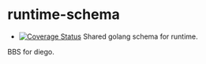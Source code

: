 runtime-schema
==============

* [![Coverage Status](https://coveralls.io/repos/cloudfoundry-incubator/runtime-schema/badge.png)](https://coveralls.io/r/cloudfoundry-incubator/runtime-schema)
Shared golang schema for runtime.

BBS for diego.
